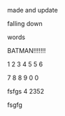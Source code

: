 made and update

falling down

words

BATMAN!!!!!!!

1
2
3
4
5
5
6

7
8
8
9
0
0

fsfgs
4
2352

fsgfg
